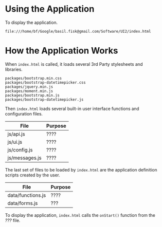 # Using the Application

To display the application.

~~~
file:///home/bf/Google/basil.fisk@gmail.com/Software/UI2/index.html
~~~

# How the Application Works

When `index.html` is called, it loads several 3rd Party stylesheets and libraries.

~~~
packages/bootstrap.min.css
packages/bootstrap-datetimepicker.css
packages/jquery.min.js
packages/moment.min.js
packages/bootstrap.min.js
packages/bootstrap-datetimepicker.js
~~~

Then `index.html` loads several built-in user interface functions and configuration files.

File | Purpose
---- | -------
js/api.js | ????
js/ui.js | ????
js/config.js | ????
js/messages.js | ????

The last set of files to be loaded by `index.html` are the application definition scripts created by the user.

File | Purpose
---- | -------
data/functions.js | ????
data/forms.js | ???

To display the application, `index.html` calls the `onStart()` function from the *???* file.
